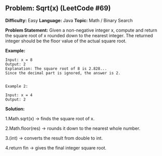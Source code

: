## Problem: Sqrt(x) (LeetCode #69)

**Difficulty:** Easy
**Language:** Java
**Topic:** Math / Binary Search

**Problem Statement:**
Given a non-negative integer x, compute and return the square root of x rounded down to the nearest integer. The returned integer should be the floor value of the actual square root.

**Example:**
```
Input: x = 8  
Output: 2  
Explanation: The square root of 8 is 2.828...  
Since the decimal part is ignored, the answer is 2.


Example 2:

Input: x = 4  
Output: 2

```
**Solution:**

1.Math.sqrt(x) → finds the square root of x.

2.Math.floor(res) → rounds it down to the nearest whole number.

3.(int) → converts the result from double to int.

4.return fin → gives the final integer square root.


